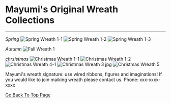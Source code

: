 
# Mayumi's Original Wreath Collections
----------------------------------------
*Spring*
![Spring Wreath 1-1](https://user-images.githubusercontent.com/55659971/66179175-ef932880-e6a2-11e9-899f-d9d7be003bf9.jpg)
![Spring Wreath 1-2](https://user-images.githubusercontent.com/55659971/66179191-fde14480-e6a2-11e9-9cdf-caa72b9b84fd.jpg)
![Spring Wreath 1-3](https://user-images.githubusercontent.com/55659971/66179194-020d6200-e6a3-11e9-8a98-324ad7d1c4a0.jpg)

*Autumn*
![Fall Wreath 1](https://user-images.githubusercontent.com/55659971/66179202-08034300-e6a3-11e9-8af2-28d181907718.jpg)

*chrsistmas*
![Christmas Wreath 1-1](https://user-images.githubusercontent.com/55659971/66179211-0c2f6080-e6a3-11e9-840d-fa3ec265a363.jpg)
![Christmas Wreath 1-2](https://user-images.githubusercontent.com/55659971/66179217-12bdd800-e6a3-11e9-8527-50adce65a1e0.jpg)
![Christmas Wreath 4-1](https://user-images.githubusercontent.com/55659971/66179228-1cdfd680-e6a3-11e9-9096-0cccfcc11972.jpg)
![Christmas Wreath 3 jpg](https://user-images.githubusercontent.com/55659971/66179232-210bf400-e6a3-11e9-8e27-8fb4d389c6ec.jpg)
![Christmas Wreath 5](https://user-images.githubusercontent.com/55659971/66179241-249f7b00-e6a3-11e9-8e11-bdcec275759f.jpg)


Mayumi's wreath signature: use wired ribbons, figures and imaginations!
If you would like to join maiking wreath please contact us.
Phone: xxx-xxxx-xxxx

[Go Back To Top Page](index)
